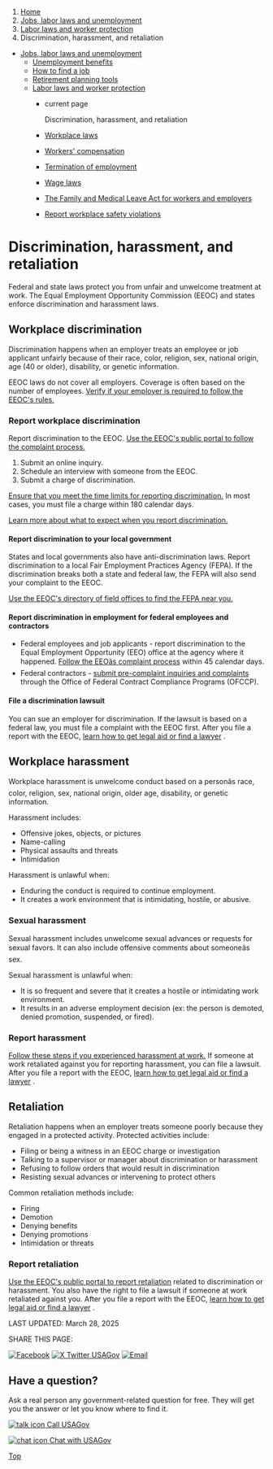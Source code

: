 1. [Home](/)
2. [Jobs, labor laws and unemployment](/jobs-labor-laws-unemployment)
3. [Labor laws and worker protection](/labor-laws)
4. Discrimination, harassment, and retaliation

* [Jobs, labor laws and unemployment](/jobs-labor-laws-unemployment)
  + [Unemployment benefits](/unemployment-benefits)
  + [How to find a job](/job-search)
  + [Retirement planning tools](/retirement-planning-tools)
  + [Labor laws and worker protection](/labor-laws)
    - current page

      Discrimination, harassment, and retaliation
    - [Workplace laws](/workplace-laws)
    - [Workers' compensation](/workers-compensation)
    - [Termination of employment](/termination-of-employment)
    - [Wage laws](/wage-laws)
    - [The Family and Medical Leave Act for workers and employers](/fmla)
    - [Report workplace safety violations](/report-safety-violations)

Discrimination, harassment, and retaliation
===========================================

Federal and state laws protect you from unfair and unwelcome treatment at work. The Equal Employment Opportunity Commission (EEOC) and states enforce discrimination and harassment laws.

**Workplace discrimination**
----------------------------

Discrimination happens when an employer treats an employee or job applicant unfairly because of their race, color, religion, sex, national origin, age (40 or older), disability, or genetic information.

EEOC laws do not cover all employers. Coverage is often based on the number of employees.
[Verify if your employer is required to follow the EEOC's rules.](https://www.eeoc.gov/coverage)

### Report workplace discrimination

Report discrimination to the EEOC.
[Use the EEOC's public portal to follow the complaint process.](https://publicportal.eeoc.gov/Portal/Login.aspx)

1. Submit an online inquiry.
2. Schedule an interview with someone from the EEOC.
3. Submit a charge of discrimination.

[Ensure that you meet the time limits for reporting discrimination.](https://www.eeoc.gov/time-limits-filing-charge)
In most cases, you must file a charge within 180 calendar days.

[Learn more about what to expect when you report discrimination.](https://www.eeoc.gov/filing-charge-discrimination)

#### Report discrimination to your local government

States and local governments also have anti-discrimination laws. Report discrimination to a local Fair Employment Practices Agency (FEPA). If the discrimination breaks both a state and federal law, the FEPA will also send your complaint to the EEOC.

[Use the EEOC's directory of field offices to find the FEPA near you.](https://www.eeoc.gov/field-office)

#### **Report discrimination in employment for federal employees and contractors**

* Federal employees and job applicants - report discrimination to the Equal Employment Opportunity (EEO) office at the agency where it happened.
  [Follow the EEOâs complaint process](https://www.eeoc.gov/federal-sector/overview-federal-sector-eeo-complaint-process)
  within 45 calendar days.
* Federal contractors -
  [submit pre-complaint inquiries and complaints](https://ofccp-apps.dol.gov/complaint/file-a-complaint)
  through the Office of Federal Contract Compliance Programs (OFCCP).

#### File a discrimination lawsuit

You can sue an employer for discrimination. If the lawsuit is based on a federal law, you must file a complaint with the EEOC first. After you file a report with the EEOC,
[learn how to get legal aid or find a lawyer](/legal-aid)
.

**Workplace harassment**
------------------------

Workplace harassment is unwelcome conduct based on a personâs race, color, religion, sex, national origin, older age, disability, or genetic information.

Harassment includes:

* Offensive jokes, objects, or pictures
* Name-calling
* Physical assaults and threats
* Intimidation

Harassment is unlawful when:

* Enduring the conduct is required to continue employment.
* It creates a work environment that is intimidating, hostile, or abusive.

### Sexual harassment

Sexual harassment includes unwelcome sexual advances or requests for sexual favors. It can also include offensive comments about someoneâs sex.

Sexual harassment is unlawful when:

* It is so frequent and severe that it creates a hostile or intimidating work environment.
* It results in an adverse employment decision (ex: the person is demoted, denied promotion, suspended, or fired).

### Report harassment

[Follow these steps if you experienced harassment at work.](https://www.eeoc.gov/laws/guidance/what-you-should-know-what-do-if-you-believe-you-have-been-harassed-work)
If someone at work retaliated against you for reporting harassment, you can file a lawsuit. After you file a report with the EEOC,
[learn how to get legal aid or find a lawyer](/legal-aid)
.

**Retaliation**
---------------

Retaliation happens when an employer treats someone poorly because they engaged in a protected activity. Protected activities include:

* Filing or being a witness in an EEOC charge or investigation
* Talking to a supervisor or manager about discrimination or harassment
* Refusing to follow orders that would result in discrimination
* Resisting sexual advances or intervening to protect others

Common retaliation methods include:

* Firing
* Demotion
* Denying benefits
* Denying promotions
* Intimidation or threats

### Report retaliation

[Use the EEOC's public portal to report retaliation](https://publicportal.eeoc.gov/Portal/Login.aspx)
related to discrimination or harassment. You also have the right to file a lawsuit if someone at work retaliated against you. After you file a report with the EEOC,
[learn how to get legal aid or find a lawyer](/legal-aid)
.

LAST UPDATED:
March 28, 2025

SHARE THIS PAGE:

[![Facebook](/themes/custom/usagov/images/social-media-icons/Facebook_Icon.svg)](https://www.facebook.com/sharer/sharer.php?u=https://www.usa.gov/job-discrimination-harassment&v=3)
[![X Twitter USAGov](/themes/custom/usagov/images/social-media-icons/X_Twitter_Icon.svg?version=2)](https://twitter.com/intent/tweet?source=webclient&text=https://www.usa.gov/job-discrimination-harassment)
[![Email](/themes/custom/usagov/images/social-media-icons/Email_Icon.svg?version=2)](mailto:?subject=https://www.usa.gov/job-discrimination-harassment)

Have a question?
----------------

Ask a real person any government-related question for free. They will get you the answer or let you know where to find it.

[![talk icon](/themes/custom/usagov/images/ICONS_talk.png)
Call USAGov](/phone)

[![chat icon](/themes/custom/usagov/images/ICONS_chat.png)
Chat with USAGov](/chat)

[Top](#main-content)